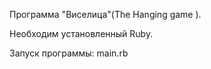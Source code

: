 Программа "Виселица"(The Hanging game ). 

Необходим установленный Ruby.

Запуск программы:
main.rb


